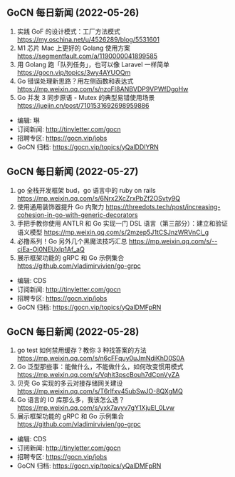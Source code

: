 ## GoCN 每日新闻 (2022-05-26)

1. 实践 GoF 的设计模式：工厂方法模式 https://my.oschina.net/u/4526289/blog/5531601
2. M1 芯片 Mac 上更好的 Golang 使用方案 https://segmentfault.com/a/1190000041899585
3. 用 Golang 跑「队列任务」，也可以像 Laravel 一样简单 https://gocn.vip/topics/3wy4AYUOQm
4. Go 错误处理新思路？用左侧函数和表达式 https://mp.weixin.qq.com/s/nzoFI8ANBVDP9VPWfDgoHw
5. Go 并发 3 同步原语 - Mutex 的典型易错使用场景 https://juejin.cn/post/7101531692698959886

- 编辑: 琳
- 订阅新闻: http://tinyletter.com/gocn
- 招聘专区: https://gocn.vip/jobs
- GoCN 归档: https://gocn.vip/topics/yQalDDIYRN

## GoCN 每日新闻 (2022-05-27)

1. go 全栈开发框架 bud，go 语言中的 ruby on rails https://mp.weixin.qq.com/s/6Nrx2XcZrxPbZf2OSvty9Q
2. 使用通用装饰器提升 Go 内聚力 https://threedots.tech/post/increasing-cohesion-in-go-with-generic-decorators
3. 手把手教你使用 ANTLR 和 Go 实现一门 DSL 语言（第三部分）：建立和验证语义模型 https://mp.weixin.qq.com/s/2mzep5J1tCSJnzWRVnCi_g
4. 必撸系列！Go 另外几个黑魔法技巧汇总 https://mp.weixin.qq.com/s/--ciEa-Oj0NEUxlp1Af_aQ
5. 展示框架功能的 gRPC 和 Go 示例集合 https://github.com/vladimirvivien/go-grpc

- 编辑: CDS
- 订阅新闻: http://tinyletter.com/gocn
- 招聘专区: https://gocn.vip/jobs
- GoCN 归档: https://gocn.vip/topics/yQalDMFpRN

## GoCN 每日新闻 (2022-05-28)

1. go test 如何禁用缓存？教你 3 种找答案的方法 https://mp.weixin.qq.com/s/n6cFFquy0uJmNdjKhD0S0A
2. Go 泛型那些事：能做什么，不能做什么，如何改变惯用模式 https://mp.weixin.qq.com/s/Vqhit3pscBouh7dCpnVyZA
3. 贝壳 Go 实现的多云对接存储网关建设 https://mp.weixin.qq.com/s/T6rlfxv45ubSwJO-8QXgMQ
4. Go 语言的 IO 库那么多，我该怎么选？ https://mp.weixin.qq.com/s/yxk7avyv7gY1XjuEI_0Lvw
5. 展示框架功能的 gRPC 和 Go 示例集合 https://github.com/vladimirvivien/go-grpc

- 编辑: CDS
- 订阅新闻: http://tinyletter.com/gocn
- 招聘专区: https://gocn.vip/jobs
- GoCN 归档: https://gocn.vip/topics/yQalDMFpRN
